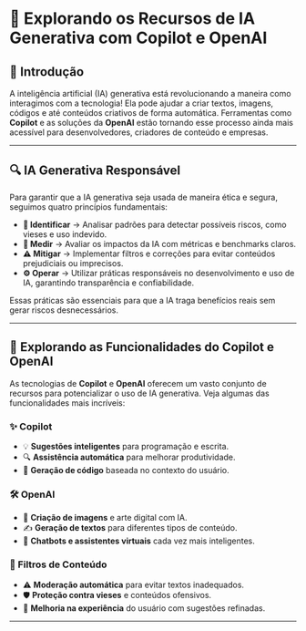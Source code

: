 # 🚀 Explorando os Recursos de IA Generativa com Copilot e OpenAI

## 🌟 Introdução
A inteligência artificial (IA) generativa está revolucionando a maneira como interagimos com a tecnologia! Ela pode ajudar a criar textos, imagens, códigos e até conteúdos criativos de forma automática. Ferramentas como **Copilot** e as soluções da **OpenAI** estão tornando esse processo ainda mais acessível para desenvolvedores, criadores de conteúdo e empresas.

---

## 🔍 IA Generativa Responsável
Para garantir que a IA generativa seja usada de maneira ética e segura, seguimos quatro princípios fundamentais:

- **🧐 Identificar** → Analisar padrões para detectar possíveis riscos, como vieses e uso indevido.
- **📏 Medir** → Avaliar os impactos da IA com métricas e benchmarks claros.
- **⚠️ Mitigar** → Implementar filtros e correções para evitar conteúdos prejudiciais ou imprecisos.
- **⚙️ Operar** → Utilizar práticas responsáveis no desenvolvimento e uso de IA, garantindo transparência e confiabilidade.

Essas práticas são essenciais para que a IA traga benefícios reais sem gerar riscos desnecessários.

---

## 🤖 Explorando as Funcionalidades do Copilot e OpenAI
As tecnologias de **Copilot** e **OpenAI** oferecem um vasto conjunto de recursos para potencializar o uso de IA generativa. Veja algumas das funcionalidades mais incríveis:

### ✨ Copilot
- 💡 **Sugestões inteligentes** para programação e escrita.
- 🔍 **Assistência automática** para melhorar produtividade.
- 📌 **Geração de código** baseada no contexto do usuário.

### 🛠 OpenAI
- 🎨 **Criação de imagens** e arte digital com IA.
- ✍️ **Geração de textos** para diferentes tipos de conteúdo.
- 🧠 **Chatbots e assistentes virtuais** cada vez mais inteligentes.

### 🚫 Filtros de Conteúdo
- ⚠️ **Moderação automática** para evitar textos inadequados.
- 🛡 **Proteção contra vieses** e conteúdos ofensivos.
- 📢 **Melhoria na experiência** do usuário com sugestões refinadas.

---
